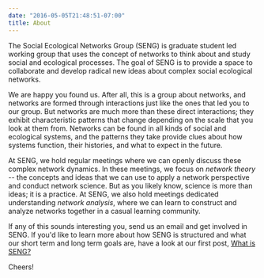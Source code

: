```yaml
---
date: "2016-05-05T21:48:51-07:00"
title: About
---
```


The Social Ecological Networks Group (SENG) is graduate student led working group that uses the concept of networks to think about and study social and ecological processes. The goal of SENG is to provide a space to collaborate and develop radical new ideas about complex social ecological networks. 

We are happy you found us. After all, this is a group about networks, and networks are formed through interactions just like the ones that led you to our group. But networks are much more than these direct interactions; they exhibit characteristic patterns that change depending on the scale that you look at them from. Networks can be found in all kinds of social and ecological systems, and the patterns they take provide clues about how systems function, their histories, and what to expect in the future. 

At SENG, we hold regular meetings where we can openly discuss these complex network dynamics. In these meetings, we focus on *network theory* -- the concepts and ideas that we can use to apply a network perspective and conduct network science. But as you likely know, science is more than ideas; it is a practice. At SENG, we also hold meetings dedicated understanding *network analysis*, where we can learn to construct and analyze networks together in a casual learning community. 

If any of this sounds interesting you, send us an email and get involved in SENG. If you'd like to learn more about how SENG is structured and what our short term and long term goals are, have a look at our first post, [What is SENG?]()

Cheers!

